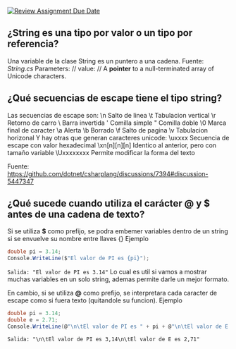 [![Review Assignment Due Date](https://classroom.github.com/assets/deadline-readme-button-22041afd0340ce965d47ae6ef1cefeee28c7c493a6346c4f15d667ab976d596c.svg)](https://classroom.github.com/a/24pP-Pw_)

## ¿String es una tipo por valor o un tipo por referencia? 
Una variable de la clase String es un puntero a una cadena.
Fuente: *String.cs* 
    Parameters:
        //   value:
        //     A **pointer** to a null-terminated array of Unicode characters.

## ¿Qué secuencias de escape tiene el tipo string? 
Las secuencias de escape son:
    \n  Salto de linea 
    \t  Tabulacion vertical
    \r  Retorno de carro
    \\  Barra invertida
    \'  Comilla simple
    \"  Comilla doble
    \0  Marca final de caracter
    \a  Alerta
    \b  Borrado
    \f  Salto de pagina
    \v  Tabulacion horizonal
Y hay otras que generan caracteres unicode:
    \uxxxx          Secuencia de escape con valor hexadecimal
    \xn[n][n][n]    Identico al anterior, pero con tamaño variable
    \Uxxxxxxxx      Permite modificar la forma del texto

Fuente: https://github.com/dotnet/csharplang/discussions/7394#discussion-5447347



## ¿Qué sucede cuando utiliza el carácter @ y $ antes de una cadena de texto?

Si se utiliza **$** como prefijo, se podra embemer variables dentro de un string si se envuelve su nombre entre llaves {}
Ejemplo
```cs
double pi = 3.14;
Console.WriteLine($"El valor de PI es {pi}");
```
`Salida: "El valor de PI es 3.14"`
Lo cual es util si vamos a mostrar muchas variables en un solo string, ademas permite darle un mejor formato.


En cambio, si se utiliza **@** como prefijo, se interpretara cada caracter de escape como si fuera texto (quitandole su funcion).
Ejemplo
```cs
double pi = 3.14;
double e = 2.71;
Console.WriteLine(@"\n\tEl valor de PI es " + pi + @"\n\tEl valor de E es "+e);
```
`Salida: "\n\tEl valor de PI es 3,14\n\tEl valor de E es 2,71"`